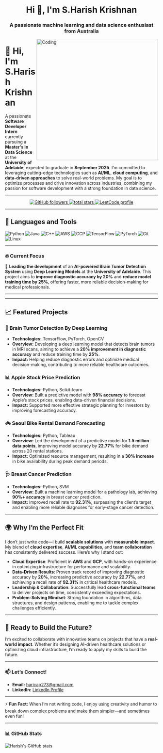 <h1 align="center">Hi 👋, I'm S.Harish Krishnan</h1>
<h3 align="center">A passionate machine learning and data science enthusiast from Australia</h3>
<img align="right" alt="Coding" width="400" src="https://cdn.dribbble.com/users/1162077/screenshots/3848914/programmer.gif">


# 👋 Hi, I'm S.Harish Krishnan

A passionate **Software Developer Intern** currently pursuing a **Master's in Data Science** at the **University of Adelaide**, expected to graduate in **September 2025**. I’m committed to leveraging cutting-edge technologies such as **AI/ML**, **cloud computing**, and **data-driven approaches** to solve real-world problems. My goal is to optimize processes and drive innovation across industries, combining my passion for software development with a strong foundation in data science.

---

<p align="center">
   <a href="https://github.com/coderharry1?tab=followers">
      <img alt="GitHub followers" title="Follow me on GitHub" src="https://img.shields.io/github/followers/coderharry1?color=236ad3&labelColor=1155ba&style=for-the-badge&logo=github&label=Follow&logoColor=white"/>
   </a>
   <a href="https://github.com/coderharry1?tab=repositories">
      <img alt="total stars" title="Total stars on GitHub" src="https://img.shields.io/github/stars/coderharry1?color=55960c&style=for-the-badge&labelColor=488207&logo=star"/>
   </a>
   <a href="https://leetcode.com/u/coderharry1/">
      <img alt="LeetCode profile" title="Check out my LeetCode" src="https://img.shields.io/badge/LeetCode-Active-orange?style=for-the-badge&logo=leetcode"/>
   </a>
</p>

---

## 🧰 **Languages and Tools**

<p align="left">
   <img alt="Python" src="https://img.shields.io/badge/-Python-3776AB?style=for-the-badge&logo=python&logoColor=white" />
   <img alt="Java" src="https://img.shields.io/badge/-Java-007396?style=for-the-badge&logo=java&logoColor=white" />
   <img alt="C++" src="https://img.shields.io/badge/-C++-00599C?style=for-the-badge&logo=cplusplus&logoColor=white" />
   <img alt="AWS" src="https://img.shields.io/badge/-AWS-232F3E?style=for-the-badge&logo=amazon-aws&logoColor=white" />
   <img alt="GCP" src="https://img.shields.io/badge/-Google%20Cloud-4285F4?style=for-the-badge&logo=google-cloud&logoColor=white" />
   <img alt="TensorFlow" src="https://img.shields.io/badge/-TensorFlow-FF6F00?style=for-the-badge&logo=tensorflow&logoColor=white" />
   <img alt="PyTorch" src="https://img.shields.io/badge/-PyTorch-EE4C2C?style=for-the-badge&logo=pytorch&logoColor=white" />
   <img alt="Git" src="https://img.shields.io/badge/-Git-F05032?style=for-the-badge&logo=git&logoColor=white" />
   <img alt="Linux" src="https://img.shields.io/badge/-Linux-FCC624?style=for-the-badge&logo=linux&logoColor=black" />
</p>

---

### 🔥 **Current Focus**

🔬 **Leading the development** of an **AI-powered Brain Tumor Detection System** using **Deep Learning Models** at the **University of Adelaide**. This project aims to **improve diagnostic accuracy by 20%** and **reduce model training time by 25%**, offering faster, more reliable decision-making for medical professionals.

---


---

## 📈 **Featured Projects**

### 🧠 **Brain Tumor Detection By Deep Learning**
- **Technologies:** TensorFlow, PyTorch, OpenCV  
- **Overview:** Developing a deep learning model that detects brain tumors in MRI scans, aiming to achieve a **20% improvement in diagnostic accuracy** and reduce training time by **25%**.  
- **Impact:** Helping reduce diagnostic errors and optimize medical decision-making, contributing to more reliable healthcare outcomes.

### 📊 **Apple Stock Price Prediction**
- **Technologies:** Python, Scikit-learn  
- **Overview:** Built a predictive model with **98% accuracy** to forecast Apple’s stock prices, enabling data-driven financial decisions.  
- **Impact:** Supported more effective strategic planning for investors by improving forecasting accuracy.

### 🚲 **Seoul Bike Rental Demand Forecasting**
- **Technologies:** Python, Tableau  
- **Overview:** Led the development of a predictive model for **1.5 million data points**, improving model accuracy by **22.77%** for bike demand across 20 rental stations.  
- **Impact:** Optimized resource management, resulting in a **30% increase** in bike availability during peak demand periods.

### 🩺 **Breast Cancer Prediction**
- **Technologies:** Python, SVM  
- **Overview:** Built a machine learning model for a pathology lab, achieving **90%+ accuracy** in breast cancer prediction.  
- **Impact:** Improved recall rate to **92.31%**, surpassing the client’s target and enabling more reliable diagnoses for early-stage cancer detection.

---

## 🌍 **Why I’m the Perfect Fit**

I don’t just write code—I build **scalable solutions** with **measurable impact**. My blend of **cloud expertise**, **AI/ML capabilities**, and **team collaboration** has consistently delivered success. Here’s why I stand out:

- **Cloud Expertise**: Proficient in **AWS** and **GCP**, with hands-on experience in optimizing infrastructure for performance and scalability.
- **Data-Driven Results**: Proven track record of improving diagnostic accuracy by **20%**, increasing predictive accuracy by **22.77%**, and achieving a recall rate of **92.31%** in critical healthcare models.
- **Leadership & Collaboration**: Successfully lead **cross-functional teams** to deliver projects on time, consistently exceeding expectations.
- **Problem-Solving Mindset**: Strong foundation in algorithms, data structures, and design patterns, enabling me to tackle complex challenges efficiently.

---

## 🚀 **Ready to Build the Future?**

I’m excited to collaborate with innovative teams on projects that have a **real-world impact**. Whether it’s designing AI-driven healthcare solutions or optimizing cloud infrastructure, I’m ready to apply my skills to build the future.

---

### 📫 **Let’s Connect!**

- **Email:** [haricap273@gmail.com](mailto:haricap273@gmail.com)  
- **LinkedIn:** [LinkedIn Profile](https://www.linkedin.com/in/harishkds)

---

⚡ **Fun Fact:** When I’m not writing code, I enjoy using creativity and humor to break down complex problems and make them simpler—and sometimes even fun!

---

### 📊 **GitHub Stats**

![Harish's GitHub stats](https://github-readme-stats.vercel.app/api?username=coderharry1&show_icons=true&theme=radical)

